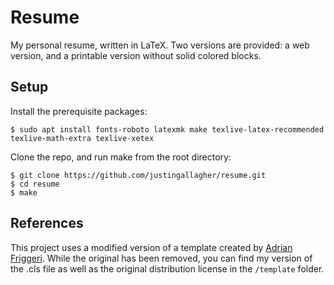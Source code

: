 # Resume

My personal resume, written in LaTeX. Two versions are provided: a web version, and a printable version without solid colored blocks.

## Setup

Install the prerequisite packages:

```
$ sudo apt install fonts-roboto latexmk make texlive-latex-recommended texlive-math-extra texlive-xetex
```

Clone the repo, and run make from the root directory:

```
$ git clone https://github.com/justingallagher/resume.git
$ cd resume
$ make
```

## References

This project uses a modified version of a template created by [Adrian Friggeri](https://github.com/afriggeri). While the original has been removed, you can find my version of the .cls file as well as the original distribution license in the `/template` folder.
